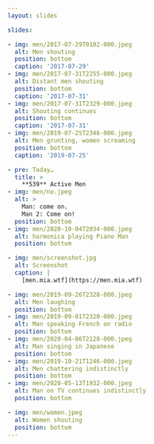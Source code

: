 ```yaml
---
layout: slides

slides:

- img: men/2017-07-29T0102-000.jpeg
  alt: Men shouting
  position: bottom
  caption: '2017-07-29'
- img: men/2017-07-31T2255-000.jpeg
  alt: Distant men shouting
  position: bottom
  caption: '2017-07-31'
- img: men/2017-07-31T2329-000.jpeg
  alt: Shouting continues
  position: bottom
  caption: '2017-07-31'
- img: men/2019-07-25T2346-000.jpeg
  alt: Men grunting, women screaming
  position: bottom
  caption: '2019-07-25'

- pre: Today…
  title: >
    **539** Active Men
- img: men/no.jpeg
  alt: >
    Man: come on.
    Man 2: Come on!
  position: bottom
- img: men/2020-10-04T2034-000.jpeg
  alt: harmonica playing Piano Man
  position: bottom

- img: men/screenshot.jpg
  alt: Screenshot
  caption: |
    [men.mia.wtf](https://men.mia.wtf)

- img: men/2019-09-26T2328-000.jpeg
  alt: Men laughing
  position: bottom
- img: men/2019-09-01T2320-000.jpeg
  alt: Man speaking French on radio
  position: bottom
- img: men/2020-04-06T2128-000.jpeg
  alt: Man singing in Japanese
  position: bottom
- img: men/2019-10-21T1246-000.jpeg
  alt: Men chattering indistinctly
  position: bottom
- img: men/2020-05-13T1932-000.jpeg
  alt: Man on TV continues indistinctly
  position: bottom

- img: men/women.jpeg
  alt: Women shouting
  position: bottom
---
```

